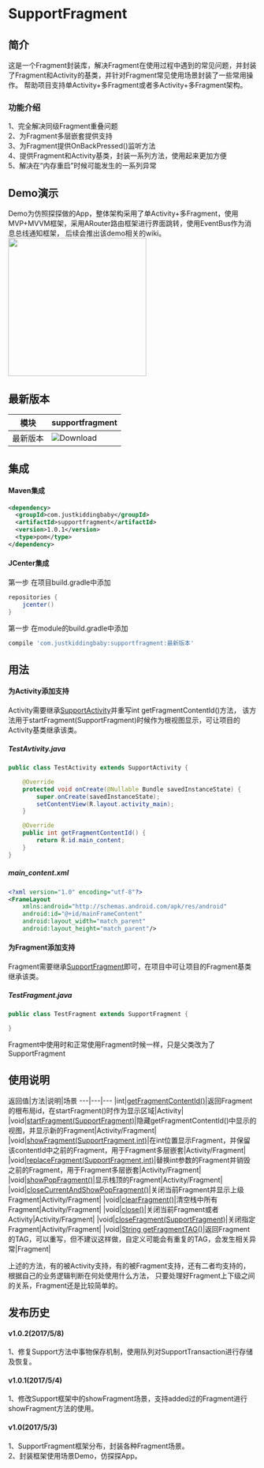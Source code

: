 # SupportFragment
## 简介
  这是一个Fragment封装库，解决Fragment在使用过程中遇到的常见问题，并封装了Fragment和Activity的基类，并针对Fragment常见使用场景封装了一些常用操作。
帮助项目支持单Activity+多Fragment或者多Activity+多Fragment架构。
### 功能介绍
1、完全解决同级Fragment重叠问题  
2、为Fragment多层嵌套提供支持  
3、为Fragment提供OnBackPressed()监听方法  
4、提供Fragment和Activity基类，封装一系列方法，使用起来更加方便  
5、解决在“内存重启”时候可能发生的一系列异常  

## Demo演示
  Demo为仿照探探做的App，整体架构采用了单Activity+多Fragment，使用MVP+MVVM框架，采用ARouter路由框架进行界面跳转，使用EventBus作为消息总线通知框架，
后续会推出该demo相关的wiki。  
<img src="/gif/auth.gif" width="280px"/>

## 最新版本
模块|supportfragment
---|---
最新版本|![Download](https://api.bintray.com/packages/jkb/maven/supportfragment/images/download.svg)

## 集成
#### Maven集成
```xml
<dependency>
  <groupId>com.justkiddingbaby</groupId>
  <artifactId>supportfragment</artifactId>
  <version>1.0.1</version>
  <type>pom</type>
</dependency>
```
#### JCenter集成
第一步 在项目build.gradle中添加
```gradle
repositories {
    jcenter()
}
```
第一步 在module的build.gradle中添加
```gradle
compile 'com.justkiddingbaby:supportfragment:最新版本'
```
## 用法
#### 为Activity添加支持
Activity需要继承[SupportActivity](/supportFragment/src/main/java/com/jkb/support/ui/SupportActivity.java)并重写int getFragmentContentId()方法，
该方法用于startFragment(SupportFragment)时候作为根视图显示，可让项目的Activity基类继承该类。
##### TestAvtivity.java
```java
public class TestActivity extends SupportActivity {

    @Override
    protected void onCreate(@Nullable Bundle savedInstanceState) {
        super.onCreate(savedInstanceState);
        setContentView(R.layout.activity_main);
    }

    @Override
    public int getFragmentContentId() {
        return R.id.main_content;
    }
}
```
##### main_content.xml
```xml
<?xml version="1.0" encoding="utf-8"?>
<FrameLayout
    xmlns:android="http://schemas.android.com/apk/res/android"
    android:id="@+id/mainFrameContent"
    android:layout_width="match_parent"
    android:layout_height="match_parent"/>
```
#### 为Fragment添加支持
Fragment需要继承[SupportFragment](/supportFragment/src/main/java/com/jkb/support/ui/SupportFragment.java)即可，在项目中可让项目的Fragment基类继承该类。
##### TestFragment.java
```java
public class TestFragment extends SupportFragment {

}
```
Fragment中使用时和正常使用Fragment时候一样，只是父类改为了SupportFragment
## 使用说明
返回值|方法|说明|场景
---|---|---
|int|[getFragmentContentId()](/supportFragment/src/main/java/com/jkb/support/ui/action/ISupportActivity.java)|返回Fragment的根布局id，在startFragment()时作为显示区域|Activity|
|void|[startFragment(SupportFragment)](/supportFragment/src/main/java/com/jkb/support/ui/action/ISupportAction.java)|隐藏getFragmentContentId()中显示的视图，并显示新的Fragment|Activity/Fragment|
|void|[showFragment(SupportFragment,int)](/supportFragment/src/main/java/com/jkb/support/ui/action/ISupportAction.java)|在int位置显示Fragment，并保留该contentId中之前的Fragment，用于Fragment多层嵌套|Activity/Fragment|
|void|[replaceFragment(SupportFragment,int)](/supportFragment/src/main/java/com/jkb/support/ui/action/ISupportAction.java)|替换int参数的Fragment并销毁之前的Fragment，用于Fragment多层嵌套|Activity/Fragment|
|void|[showPopFragment()](/supportFragment/src/main/java/com/jkb/support/ui/action/ISupportAction.java)|显示栈顶的Fragment|Activity/Fragment|
|void|[closeCurrentAndShowPopFragment()](/supportFragment/src/main/java/com/jkb/support/ui/action/ISupportAction.java)|关闭当前Fragment并显示上级Fragment|Activity/Fragment|
|void|[clearFragment()](/supportFragment/src/main/java/com/jkb/support/ui/action/ISupportAction.java)|清空栈中所有Fragment|Activity/Fragment|
|void|[close()](/supportFragment/src/main/java/com/jkb/support/ui/action/ISupportAction.java)|关闭当前Fragment或者Activity|Activity/Fragment|
|void|[closeFragment(SupportFragment)](/supportFragment/src/main/java/com/jkb/support/ui/action/ISupportAction.java)|关闭指定Fragment|Activity/Fragment|
|void|[String getFragmentTAG()](/supportFragment/src/main/java/com/jkb/support/ui/action/ISupportFragment.java)|返回Fragment的TAG，可以重写，但不建议这样做，自定义可能会有重复的TAG，会发生相关异常|Fragment|

上述的方法，有的被Activity支持，有的被Fragment支持，还有二者均支持的，根据自己的业务逻辑判断在何处使用什么方法，
只要处理好Fragment上下级之间的关系，Fragment还是比较简单的。

## 发布历史
#### v1.0.2(2017/5/8)
1、修复Support方法中事物保存机制，使用队列对SupportTransaction进行存储及恢复。
#### v1.0.1(2017/5/4)
1、修改Support框架中的showFragment场景，支持added过的Fragment进行showFragment方法的使用。
#### v1.0(2017/5/3)
1、SupportFragment框架分布，封装各种Fragment场景。  
2、封装框架使用场景Demo，仿探探App。